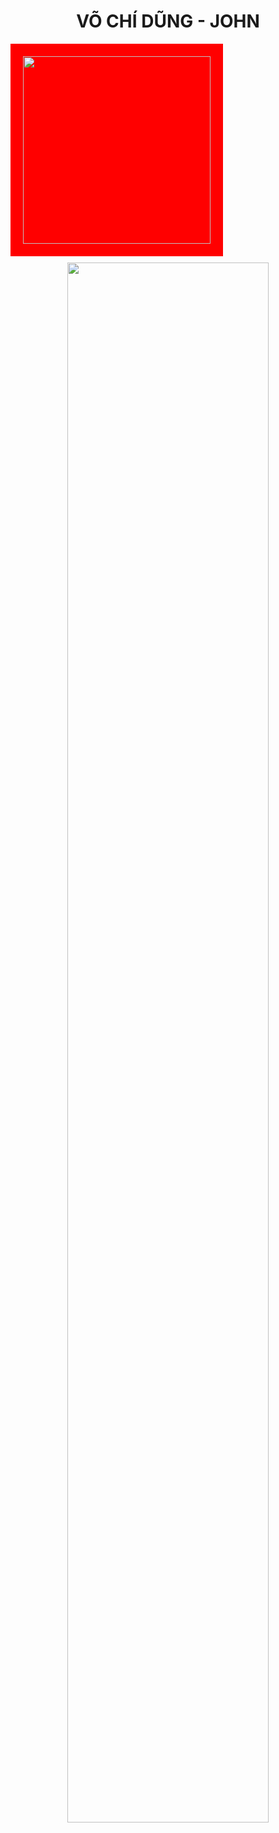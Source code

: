 <div align="center"">
    <h1>VÕ CHÍ DŨNG - JOHN</h1>
    <div style="display: flex">
        <div width="30%" style="padding: 20px; background: red" >
            <img src="https://www.planetware.com/wpimages/2020/02/france-in-pictures-beautiful-places-to-photograph-eiffel-tower.jpg" width="300"/>
        </div>
    </div>
    <img width="80%" style="padding: 10px;"
        src="https://www.planetware.com/wpimages/2020/02/france-in-pictures-beautiful-places-to-photograph-eiffel-tower.jpg"/>
</div>
